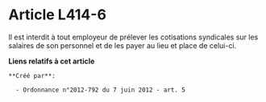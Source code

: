 # Article L414-6

Il est interdit à tout employeur de prélever les cotisations syndicales sur les salaires de son personnel et de les payer au
lieu et place de celui-ci.

**Liens relatifs à cet article**

	**Créé par**:

	  - Ordonnance n°2012-792 du 7 juin 2012 - art. 5
